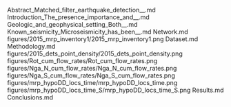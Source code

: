 Abstract_Matched_filter_earthquake_detection__.md
Introduction_The_presence_importance_and__.md
Geologic_and_geophysical_setting_Both__.md
Known_seismicity_Microseismicity_has_been__.md
Network.md
figures/2015_mrp_inventory1/2015_mrp_inventory1.png
Dataset.md
Methodology.md
figures/2015_dets_point_density/2015_dets_point_density.png
figures/Rot_cum_flow_rates/Rot_cum_flow_rates.png
figures/Nga_N_cum_flow_rates/Nga_N_cum_flow_rates.png
figures/Nga_S_cum_flow_rates/Nga_S_cum_flow_rates.png
figures/mrp_hypoDD_locs_time/mrp_hypoDD_locs_time.png
figures/mrp_hypoDD_locs_time_S/mrp_hypoDD_locs_time_S.png
Results.md
Conclusions.md
